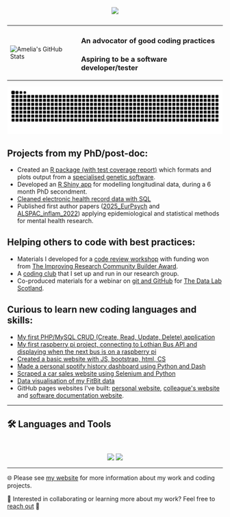 <h1 align="center">
    <img src="https://readme-typing-svg.herokuapp.com/?font=Inter&size=48&center=true&vCenter=true&width=500&height=70&color=4493F8&duration=4000&lines=Hi,+I'm+Amelia+👋;" />
</h1>

<div align=center>
<table>
  <tr>
    <td>
      <img width="390" src="https://github-readme-stats.vercel.app/api?username=ameliaes&theme=transparent&count_private=true&show_icons=true&rank_icon=github&locale=en" alt="Amelia's GitHub Stats" />
    </td>
    <td>
      <h3>An advocator of good coding practices</h3>
      <h3>Aspiring to be a software developer/tester</h3>
    </td>
  </tr>
</table>
</div>

<div align=center>
  <picture>
    <source media="(prefers-color-scheme: dark)" srcset="https://raw.githubusercontent.com/ameliaes/ameliaes/output/github-contribution-grid-snake-dark.svg" />
    <source media="(prefers-color-scheme: light)" srcset="https://raw.githubusercontent.com/ameliaes/ameliaes/output/github-contribution-grid-snake.svg" />
    <img alt="github-snake" src="https://raw.githubusercontent.com/ameliaes/ameliaes/output/github-contribution-grid-snake.svg" />
  </picture>
</div>

### 

## Projects from my PhD/post-doc:
- Created an [R package (with test coverage report)](https://github.com/AmeliaES/susiexR) which formats and plots output from a [specialised genetic software](https://github.com/getian107/SuSiEx).
- Developed an [R Shiny app](https://github.com/TIDAL-modelling/TIDAL) for modelling longitudinal data, during a 6 month PhD secondment.
- [Cleaned electronic health record data with SQL](https://github.com/AmeliaES/SAIL)
- Published first author papers ([2025_EurPsych](https://github.com/AmeliaES/2025_EurPsych) and [ALSPAC_inflam_2022](https://github.com/AmeliaES/ALSPAC_inflam_2022)) applying epidemiological and statistical methods for mental health research.

## Helping others to code with best practices:
- Materials I developed for a [code review workshop](https://github.com/AmeliaES/code-review-workshop) with funding won from [The Improving Research Community Builder Award](https://www.orben.group/improving-research-community-builder-award).
- A [coding club](https://github.com/ccbs-stradl/coding_club/tree/main) that I set up and run in our research group.
- Co-produced materials for a webinar on [git and GitHub](https://github.com/TheDataLabScotland/tdl-academy-git-intro) for [The Data Lab Scotland](https://thedatalab.com/).

## Curious to learn new coding languages and skills:
- [My first PHP/MySQL CRUD (Create, Read, Update, Delete) application](https://github.com/AmeliaES/eCommerce-admin-panel)
- [My first raspberry pi project, connecting to Lothian Bus API and displaying when the next bus is on a raspberry pi](https://github.com/AmeliaES/raspberry-pi-bus-tracker)
- [Created a basic website with JS, bootstrap, html, CS](https://github.com/AmeliaES/CodeSpace-Portfolio)
- [Made a personal spotify history dashboard using Python and Dash](https://github.com/AmeliaES/spotify_dashboard)
- [Scraped a car sales website using Selenium and Python](https://github.com/AmeliaES/cars)
- [Data visualisation of my FitBit data](https://github.com/AmeliaES/fitbitr)
- GitHub pages websites I've built: [personal website](https://github.com/AmeliaES/ameliaes.github.io), [colleague's website](https://github.com/Life-Epi-Psych/Life-Epi-Psych.github.io) and [software documentation website](https://github.com/TIDAL-modelling/TIDAL-modelling.github.io).

---

## 🛠️ Languages and Tools

<br>

<p align="center">
    <img src="https://skillicons.dev/icons?i=bootstrap,html,css,sass,js,nodejs,flask,php,mysql,cypress,selenium,githubactions,docker,nginx,git" />
    <img src="https://skillicons.dev/icons?i=linux,ubuntu,vscode,eclipse,py,r,latex,raspberrypi" />
</p>

---

🌐 Please see [my website](https://ameliaes.github.io) for more information about my work and coding projects.

💬 Interested in collaborating or learning more about my work? Feel free to [reach out](https://www.linkedin.com/in/ameliaes/) :slightly_smiling_face:

